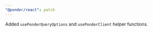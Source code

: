 ```yaml
---
"@ponder/react": patch
---
```


Added `usePonderQueryOptions` and `usePonderClient` helper functions.

